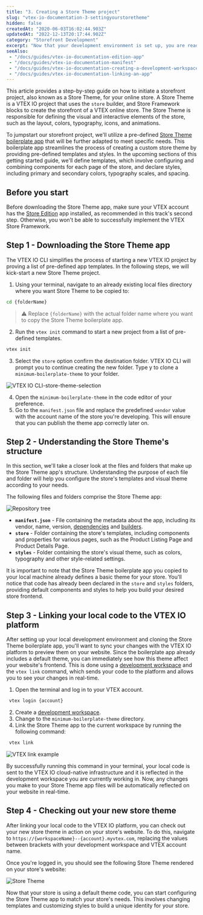 ```yaml
---
title: "3. Creating a Store Theme project"
slug: "vtex-io-documentation-3-settingyourstoretheme"
hidden: false
createdAt: "2020-06-03T16:02:44.903Z"
updatedAt: "2022-12-13T20:17:44.902Z"
category: "Storefront Development"
excerpt: "Now that your development environment is set up, you are ready to dive in and create your very first Store Framework storefront."
seeAlso:
 - "/docs/guides/vtex-io-documentation-edition-app"
 - "/docs/guides/vtex-io-documentation-manifest"
 - "/docs/guides/vtex-io-documentation-creating-a-development-workspace"
 - "/docs/guides/vtex-io-documentation-linking-an-app"
---
```


This article provides a step-by-step guide on how to initiate a storefront project, also known as a Store Theme, for your online store. A Store Theme is a VTEX IO project that uses the `store` builder, and Store Framework blocks to create the storefront of a VTEX online store. The Store Theme is responsible for defining the visual and interactive elements of the store, such as the layout, colors, typography, icons, and animations.

To jumpstart our storefront project, we'll utilize a pre-defined [Store Theme boilerplate app](https://github.com/vtex-apps/store-theme) that will be further adapted to meet specific needs. This boilerplate app streamlines the process of creating a custom store theme by providing pre-defined templates and styles. In the upcoming sections of this getting started guide, we'll define templates, which involve configuring and combining components for each page of the store, and declare styles, including primary and secondary colors, typography scales, and spacing.

## Before you start

Before downloading the Store Theme app, make sure your VTEX account has the [Store Edition](https://developers.vtex.com/docs/guides/vtex-io-documentation-edition-app) app installed, as recommended in this track's second step. Otherwise, you won't be able to successfully implement the VTEX Store Framework.

## Step 1 - Downloading the Store Theme app

The VTEX IO CLI simplifies the process of starting a new VTEX IO project by proving a list of pre-defined app templates. In the following steps, we will kick-start a new Store Theme project.

1. Using your terminal, navigate to an already existing local files directory where you want Store Theme to be copied to:

 ```sh
 cd {folderName}
 ```

 > ⚠️ Replace `{folderName}` with the actual folder name where you want to copy the Store Theme boilerplate app.

2. Run the `vtex init` command to start a new project from a list of pre-defined templates.

 ```sh
 vtex init
 ```

3. Select the `store` option confirm the destination folder. VTEX IO CLI will prompt you to continue creating the new folder. Type y to clone a `minimum-boilerplate-theme` to your folder.

 ![VTEX IO CLI-store-theme-selection](https://cdn.jsdelivr.net/gh/vtexdocs/dev-portal-content@main/images/vtex-io-documentation-3-settingyourstoretheme-0.png)

4. Open the `minimum-boilerplate-theme` in the code editor of your preference.
5. Go to the `manifest.json` file and replace the predefined `vendor`  value with the account name of the store you're developing. This will ensure that you can publish the theme app correctly later on.

## Step 2 - Understanding the Store Theme's structure

In this section, we'll take a closer look at the files and folders that make up the Store Theme app's structure. Understanding the purpose of each file and folder will help you configure the store's templates and visual theme according to your needs.

The following files and folders comprise the Store Theme app:

![Repository tree](https://cdn.jsdelivr.net/gh/vtexdocs/dev-portal-content@main/images/vtex-io-documentation-3-settingyourstoretheme-1.png)

- **`manifest.json`** - File containing the metadata about the app, including its vendor, name, version, [dependencies](https://developers.vtex.com/docs/guides/vtex-io-documentation-dependencies/) and [builders](https://developers.vtex.com/docs/guides/vtex-io-documentation-builders/).
- **`store`** - Folder containing the store's templates, including components and properties for various pages, such as the Product Listing Page and Product Details Page.
- **`styles`** - Folder containing the store's visual theme, such as colors, typography and other style-related settings.

It is important to note that the Store Theme boilerplate app you copied to your local machine already defines a basic theme for your store. You'll notice that code has already been declared in the `store` and `styles` folders, providing default components and styles to help you build your desired store frontend.

## Step 3 - Linking your local code to the VTEX IO platform

After setting up your local development environment and cloning the Store Theme boilerplate app, you'll want to sync your changes with the VTEX IO platform to preview them on your website. Since the boilerplate app already includes a default theme, you can immediately see how this theme affect your website's frontend. This is done using a [development workspace](https://developers.vtex.com/docs/guides/vtex-io-documentation-creating-a-development-workspace) and the `vtex link` command, which sends your code to the platform and allows you to see your changes in real-time.

1. Open the terminal and log in to your VTEX account.
```sh
 vtex login {account}
```

2. Create a [development workspace](https://developers.vtex.com/docs/guides/vtex-io-documentation-creating-a-development-workspace).
3. Change to the `minimum-boilerplate-theme` directory.
4. Link the Store Theme app to the current workspace by running the following command:

 ```sh
  vtex link
 ```

 ![VTEX link example](https://cdn.jsdelivr.net/gh/vtexdocs/dev-portal-content@main/images/vtex-io-documentation-3-settingyourstoretheme-2.png)

By successfully running this command in your terminal, your local code is sent to the VTEX IO cloud-native infrastructure and it is reflected in the development workspace you are currently working in. Now, any changes you make to your Store Theme app files will be automatically reflected on your website in real-time.

## Step 4 - Checking out your new store theme

After linking your local code to the VTEX IO platform, you can check out your new store theme in action on your store's website. To do this, navigate to `https://{workspaceName}--{account}.myvtex.com`, replacing the values between brackets with your development workspace and VTEX account name.

Once you're logged in, you should see the following Store Theme rendered on your store's website:

![Store Theme](https://cdn.jsdelivr.net/gh/vtexdocs/dev-portal-content@main/images/vtex-io-documentation-3-settingyourstoretheme-3.png)

Now that your store is using a default theme code, you can start configuring the Store Theme app to match your store's needs. This involves changing templates and customizing styles to build a unique identity for your store.
